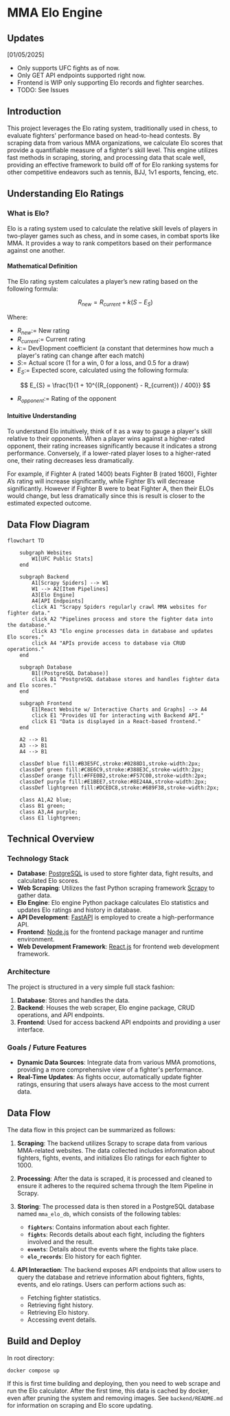 # MMA Elo Engine

## Updates

[01/05/2025]

- Only supports UFC fights as of now.
- Only GET API endpoints supported right now.
- Frontend is WIP only supporting Elo records and fighter searches.
- TODO: See Issues

## Introduction

This project leverages the Elo rating system, traditionally used in chess, to evaluate fighters' performance based on head-to-head contests. By scraping data from various MMA organizations, we calculate Elo scores that provide a quantifiable measure of a fighter's skill level. This engine utilizes fast methods in scraping, storing, and processing data that scale well, providing an effective framework to build off of for Elo ranking systems for other competitive endeavors such as tennis, BJJ, 1v1 esports, fencing, etc.

## Understanding Elo Ratings

### What is Elo?

Elo is a rating system used to calculate the relative skill levels of players in two-player games such as chess, and in some cases, in combat sports like MMA. It provides a way to rank competitors based on their performance against one another.

#### Mathematical Definition

The Elo rating system calculates a player’s new rating based on the following formula:

$$
R_{new} = R_{current} + k (S - E_{S})
$$

Where:

- $R_{new} :=$ New rating
- $R_{current} :=$ Current rating
- $k :=$ DevElopment coefficient (a constant that determines how much a player's rating can change after each match)
- $S :=$ Actual score (1 for a win, 0 for a loss, and 0.5 for a draw)
- $E_{S} :=$ Expected score, calculated using the following formula:

$$
E_{S} = \frac{1}{1 + 10^{(R_{opponent} - R_{current}) / 400}}
$$

- $R_{opponent}:=$ Rating of the opponent

#### Intuitive Understanding

To understand Elo intuitively, think of it as a way to gauge a player's skill relative to their opponents. When a player wins against a higher-rated opponent, their rating increases significantly because it indicates a strong performance. Conversely, if a lower-rated player loses to a higher-rated one, their rating decreases less dramatically.

For example, if Fighter A (rated 1400) beats Fighter B (rated 1600), Fighter A’s rating will increase significantly, while Fighter B’s will decrease significantly. However if Fighter B were to beat Fighter A, then their ELOs would change, but less dramatically since this is result is closer to the estimated expected outcome.

## Data Flow Diagram

```mermaid
flowchart TD

    subgraph Websites
        W1[UFC Public Stats]
    end

    subgraph Backend
        A1[Scrapy Spiders] --> W1
        W1 --> A2[Item Pipelines]
        A3[Elo Engine]
        A4[API Endpoints]
        click A1 "Scrapy Spiders regularly crawl MMA websites for fighter data."
        click A2 "Pipelines process and store the fighter data into the database."
        click A3 "Elo engine processes data in database and updates Elo scores."
        click A4 "APIs provide access to database via CRUD operations."
    end

    subgraph Database
        B1[(PostgreSQL Database)]
        click B1 "PostgreSQL database stores and handles fighter data and Elo scores."
    end

    subgraph Frontend
        E1[React Website w/ Interactive Charts and Graphs] --> A4
        click E1 "Provides UI for interacting with Backend API."
        click E1 "Data is displayed in a React-based frontend."
    end

    A2 --> B1
    A3 --> B1
    A4 --> B1

    classDef blue fill:#B3E5FC,stroke:#0288D1,stroke-width:2px;
    classDef green fill:#C8E6C9,stroke:#388E3C,stroke-width:2px;
    classDef orange fill:#FFE0B2,stroke:#F57C00,stroke-width:2px;
    classDef purple fill:#E1BEE7,stroke:#8E24AA,stroke-width:2px;
    classDef lightgreen fill:#DCEDC8,stroke:#689F38,stroke-width:2px;

    class A1,A2 blue;
    class B1 green;
    class A3,A4 purple;
    class E1 lightgreen;
```

## Technical Overview

### Technology Stack

- **Database**: [PostgreSQL](https://www.postgresql.org/) is used to store fighter data, fight results, and calculated Elo scores.
- **Web Scraping**: Utilizes the fast Python scraping framework [Scrapy](https://scrapy.org/) to gather data.
- **Elo Engine**: Elo engine Python package calculates Elo statistics and updates Elo ratings and history in database.
- **API Development**: [FastAPI](https://fastapi.tiangolo.com/) is employed to create a high-performance API.
- **Frontend**: [Node.js](https://nodejs.org/en) for the frontend package manager and runtime environment.
- **Web Development Framework**: [React.js](https://react.dev/) for frontend web development framework.

### Architecture

The project is structured in a very simple full stack fashion:

1. **Database**: Stores and handles the data.
2. **Backend**: Houses the web scraper, Elo engine package, CRUD operations, and API endpoints.
3. **Frontend**: Used for access backend API endpoints and providing a user interface.

### Goals / Future Features

- **Dynamic Data Sources**: Integrate data from various MMA promotions, providing a more comprehensive view of a fighter's performance.
- **Real-Time Updates**: As fights occur, automatically update fighter ratings, ensuring that users always have access to the most current data.

## Data Flow

The data flow in this project can be summarized as follows:

1. **Scraping**: The backend utilizes Scrapy to scrape data from various MMA-related websites. The data collected includes information about fighters, fights, events, and initializes Elo ratings for each fighter to 1000.

2. **Processing**: After the data is scraped, it is processed and cleaned to ensure it adheres to the required schema through the Item Pipeline in Scrapy.

3. **Storing**: The processed data is then stored in a PostgreSQL database named `mma_elo_db`, which consists of the following tables:
   - **`fighters`**: Contains information about each fighter.
   - **`fights`**: Records details about each fight, including the fighters involved and the result.
   - **`events`**: Details about the events where the fights take place.
   - **`elo_records`**: Elo history for each fighter.

4. **API Interaction**: The backend exposes API endpoints that allow users to query the database and retrieve information about fighters, fights, events, and elo ratings. Users can perform actions such as:
   - Fetching fighter statistics.
   - Retrieving fight history.
   - Retrieving Elo history.
   - Accessing event details.

## Build and Deploy

In root directory:

```
docker compose up
```

If this is first time building and deploying, then you need to web scrape and run the Elo calculator. After the first time, this data is cached by docker, even after pruning the system and removing images. See `backend/README.md` for information on scraping and Elo score updating.
